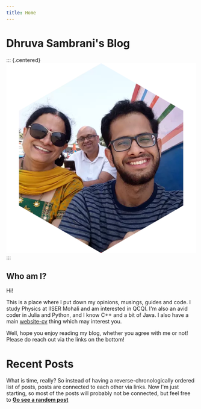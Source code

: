 ```yaml
---
title: Home
---
```


# Dhruva Sambrani's Blog

::: {.centered}
![Me!](/assets/images/dp.webp)
:::

## Who am I?

Hi!

This is a place where I put down my opinions, musings, guides and code. I study Physics at IISER Mohali and am interested in QCQI. I'm also an avid coder in Julia and Python, and I know C++ and a bit of Java. I also have a main [website-cv](https://dhruvasambrani.github.io/) thing which may interest you.

Well, hope you enjoy reading my blog, whether you agree with me or not! Please do reach out via the links on the bottom!

# Recent Posts

What is time, really? So instead of having a reverse-chronologically ordered list of posts, posts are connected to each other via links. Now I'm just starting, so most of the posts will probably not be connected, but feel free to **[Go see a random post](./random.html)**
